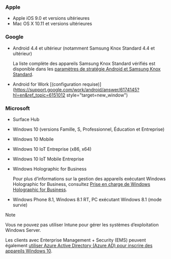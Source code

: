 

### <a name="apple"></a>Apple
- Apple iOS 9.0 et versions ultérieures
- Mac OS X 10.11 et versions ultérieures

### <a name="google"></a>Google
- Android 4.4 et ultérieur (notamment Samsung Knox Standard 4.4 et ultérieur)

  La liste complète des appareils Samsung Knox Standard vérifiés est disponible dans les [paramètres de stratégie Android et Samsung Knox Standard](/intune/supported-devices-browsers#supported-samsung-knox-standard-devices).


- Android for Work [(configuration requise)](https://support.google.com/work/android/answer/6174145?hl=en&ref_topic=6151012 style="target=new_window")

### <a name="microsoft"></a>Microsoft

- Surface Hub
- Windows 10 (versions Famille, S, Professionnel, Éducation et Entreprise)
- Windows 10 Mobile
- Windows 10 IoT Entreprise (x86, x64)
- Windows 10 IoT Mobile Entreprise
- Windows Holographic for Business

  Pour plus d’informations sur la gestion des appareils exécutant Windows Holographic for Business, consultez [Prise en charge de Windows Holographic for Business](../windows-holographic-for-business.md).

- Windows Phone 8.1, Windows 8.1 RT, PC exécutant Windows 8.1 (mode survie)

> [!NOTE]
> Vous ne pouvez pas utiliser Intune pour gérer les systèmes d’exploitation Windows Server.

Les clients avec Enterprise Management + Security (EMS) peuvent également [utiliser Azure Active Directory (Azure AD) pour inscrire des appareils Windows 10](/intune-classic/deploy-use/set-up-windows-device-management-with-microsoft-intune#azure-active-directory-enrollment).


